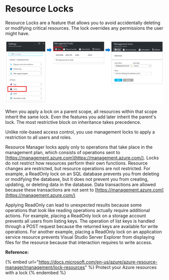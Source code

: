 # Resource Locks

Resource Locks are a feature that allows you to avoid accidentally deleting or modifying critical resources. The lock overrides any permissions the user might have.

![Resource Locks in action](../.gitbook/assets/resource-lock.png)

When you apply a lock on a parent scope, all resources within that scope inherit the same lock. Even the features you add later inherit the parent's lock. The most restrictive block on inheritance takes precedence.

Unlike role-based access control, you use management locks to apply a restriction to all users and roles.

Resource Manager locks apply only to operations that take place in the management plan, which consists of operations sent to [https://management.azure.com](https://management.azure.com/). Locks do not restrict how resources perform their own functions. Resource changes are restricted, but resource operations are not restricted. For example, a ReadOnly lock on an SQL database prevents you from deleting or modifying the database, but it does not prevent you from creating, updating, or deleting data in the database. Data transactions are allowed because these transactions are not sent to [https://management.azure.com](https://management.azure.com/)

Applying ReadOnly can lead to unexpected results because some operations that look like reading operations actually require additional actions. For example, placing a ReadOnly lock on a storage account prevents all users from listing keys. The operation of list keys is handled through a POST request because the returned keys are available for write operations. For another example, placing a ReadOnly lock on an application service resource prevents Visual Studio Server Explorer from displaying files for the resource because that interaction requires to write access.

**Reference:**&#x20;

{% embed url="https://docs.microsoft.com/en-us/azure/azure-resource-manager/management/lock-resources" %}
Protect your Azure resources with a lock
{% endembed %}
